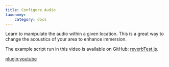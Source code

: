 ```yaml
---
title: Configure Audio
taxonomy:
    category: docs
---
```


Learn to manipulate the audio within a given location. This is a great way to change the acoustics of your area to enhance immersion.

The example script run in this video is available on GitHub: [reverbTest.js](https://github.com/highfidelity/hifi/blob/master/scripts/developer/utilities/tools/reverbTest.js).

[plugin:youtube](https://www.youtube.com/watch?v=IbvdfToPLxA)